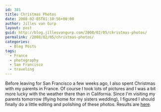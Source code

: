 ```yaml
---
id: 381
title: Christmas Photos
date: 2008-02-05T01:10:56+00:00
author: Jilles van Gurp
layout: post
guid: http://blog.jillesvangurp.com/2008/02/05/christmas-photos/
permalink: /2008/02/05/christmas-photos/
categories:
  - Blog Posts
tags:
  - France
  - photography
  - San Francisco
  - traveling
---
```

Before leaving for San Francisco a few weeks ago, I also spent Christmas with my parents in France. Of course I took lots of pictures and I was a bit more lucky with the weather there than in California. Since I'm visiting my parents tomorrow (flying home for my sisters wedding), I figured I should finally do a little editing and polishing of these photos. Results are [here](https://www.jillesvangurp.com/Album/2007/2007-11%20-%20Christmas/index.html).